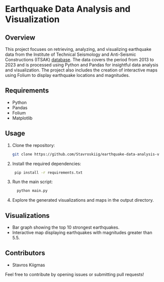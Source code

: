 # Earthquake Data Analysis and Visualization

## Overview

This project focuses on retrieving, analyzing, and visualizing earthquake data from the Institute of Technical Seismology and Anti-Seismic Constructions (ITSAK) [database](https://shakemaps.itsak.gr/index.html). The data covers the period from 2013 to 2023 and is processed using Python and Pandas for insightful data analysis and visualization. The project also includes the creation of interactive maps using Folium to display earthquake locations and magnitudes.

## Requirements

- Python
- Pandas
- Folium
- Matplotlib

## Usage

1. Clone the repository:

   ```bash
   git clone https://github.com/Stavroskiig/earthquake-data-analysis-visualization.git
   ```

2. Install the required dependencies:

   ```bash
    pip install -r requirements.txt
   ```

3. Run the main script:

   ```bash
     python main.py
   ```

4. Explore the generated visualizations and maps in the output directory.

## Visualizations

* Bar graph showing the top 10 strongest earthquakes.
* Interactive map displaying earthquakes with magnitudes greater than 5.5.

## Contributors

* Stavros Kiigmas
  
Feel free to contribute by opening issues or submitting pull requests!
